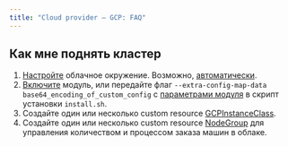 ```yaml
---
title: "Сloud provider — GCP: FAQ"
---
```


## Как мне поднять кластер

1. [Настройте](configuration.html#настройка-окружения) облачное окружение. Возможно, [автоматически](configuration.html#автоматизированная-подготовка-окружения).
2. [Включите](configuration.html) модуль, или передайте флаг `--extra-config-map-data base64_encoding_of_custom_config` с [параметрами модуля](configuration.html#параметры) в скрипт установки `install.sh`.
3. Создайте один или несколько custom resource [GCPInstanceClass](cr.html#gcpinstanceclass).
4. Создайте один или несколько custom resource [NodeGroup](/modules/040-node-manager/cr.html#nodegroup) для управления количеством и процессом заказа машин в облаке.
